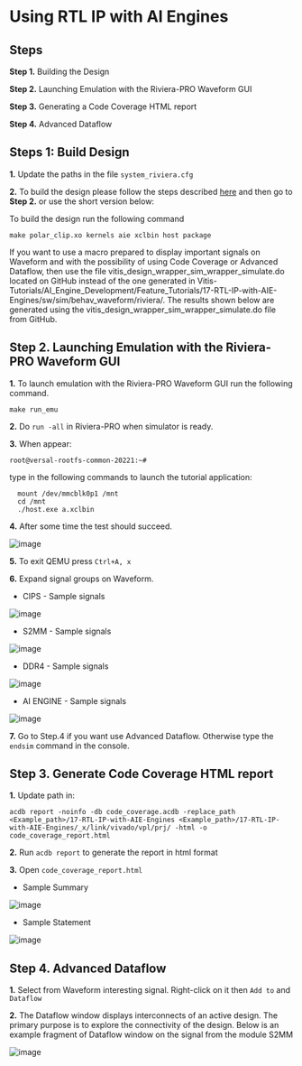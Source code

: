 # **Using RTL IP with AI Engines**

## **Steps**

**Step 1.** Building the Design

**Step 2.** Launching Emulation with the Riviera-PRO Waveform GUI

**Step 3.** Generating a Code Coverage HTML report

**Step 4.** Advanced Dataflow

## **Steps 1: Build Design** 

  **1.** Update the paths in the file `system_riviera.cfg`

  **2.** To build the design please follow the steps described [here](https://github.com/Xilinx/Vitis-Tutorials/tree/2022.1/AI_Engine_Development/Feature_Tutorials/17-RTL-IP-with-AIE-Engines) and then go to **Step 2.** or use the short version below:

  To build the design run the following command
  
  `make polar_clip.xo kernels aie xclbin host package`
  
  If you want to use a macro prepared to display important signals on Waveform and with the possibility of using Code Coverage or Advanced Dataflow, then use the file vitis_design_wrapper_sim_wrapper_simulate.do located on GitHub instead of the one generated in Vitis-Tutorials/AI_Engine_Development/Feature_Tutorials/17-RTL-IP-with-AIE-Engines/sw/sim/behav_waveform/riviera/. The results shown below are generated using the vitis_design_wrapper_sim_wrapper_simulate.do file from GitHub.

## **Step 2.** Launching Emulation with the Riviera-PRO Waveform GUI

  **1.** To launch emulation with the Riviera-PRO Waveform GUI run the following command.  

  `make run_emu`
  
  **2.** Do `run -all` in Riviera-PRO when simulator is ready.

  **3.** When appear: 

  `root@versal-rootfs-common-20221:~#`

  type in the following commands to launch the tutorial application:
```
  mount /dev/mmcblk0p1 /mnt
  cd /mnt
  ./host.exe a.xclbin
```
  **4.** After some time the test should succeed.

  ![image](https://github.com/maciejpasierbek/Riviera-PRO/assets/38097741/d0397fd2-71ff-40eb-ba1f-8f4f91af27d1)

  **5.** To exit QEMU press `Ctrl+A, x`

  **6.** Expand signal groups on Waveform.
  
  - CIPS - Sample signals
  
  ![image](https://github.com/maciejpasierbek/Riviera-PRO/assets/38097741/87dd5fb3-188a-427b-8bb0-59a9a6fbef78)

  - S2MM - Sample signals

  ![image](https://github.com/maciejpasierbek/Riviera-PRO/assets/38097741/dd9dc2c8-f9d8-403b-9b92-61824348e271)

  - DDR4 - Sample signals

  ![image](https://github.com/maciejpasierbek/Riviera-PRO/assets/38097741/cddf3735-119c-4cda-93f0-5c63dd6ac861)
  
  - AI ENGINE - Sample signals

  ![image](https://github.com/maciejpasierbek/Riviera-PRO/assets/38097741/2d7559d5-29c2-4b56-b570-5dae03cbc00a)

  **7.** Go to Step.4 if you want use Advanced Dataflow. Otherwise type the `endsim` command in the console.

## **Step 3.** Generate Code Coverage HTML report

  **1.** Update path in:
  
  `acdb report -noinfo -db code_coverage.acdb -replace_path <Example_path>/17-RTL-IP-with-AIE-Engines <Example_path>/17-RTL-IP-with-AIE-Engines/_x/link/vivado/vpl/prj/ -html -o code_coverage_report.html` 
  
  **2.** Run `acdb report` to generate the report in html format 
  
  **3.** Open `code_coverage_report.html`
  
  - Sample Summary
  
  ![image](https://github.com/maciejpasierbek/Riviera-PRO/assets/38097741/a7e612af-87c7-4cb0-96d4-77dc788ecfcc)

  - Sample Statement

  ![image](https://github.com/maciejpasierbek/Riviera-PRO/assets/38097741/4c44348e-885e-45f5-a532-3c19d23b441a)

## **Step 4.** Advanced Dataflow

  **1.** Select from Waveform interesting signal. Right-click on it then `Add to` and `Dataflow`

  **2.** The Dataflow window displays interconnects of an active design. The primary purpose is to explore the connectivity of the design. Below is an example fragment of Dataflow window on the signal from the module S2MM
  
  ![image](https://github.com/maciejpasierbek/Riviera-PRO/assets/38097741/c2d2d6c8-2bc8-4063-98ed-d403d502c9ec)




